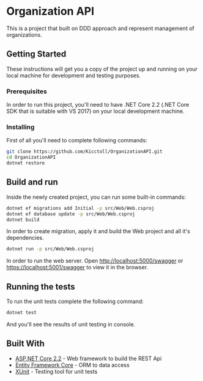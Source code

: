 # Organization API

This is a project that built on DDD approach and represent management of organizations.

## Getting Started

These instructions will get you a copy of the project up and running on your local machine for development and testing purposes.

### Prerequisites

In order to run this project, you'll need to have .NET Core 2.2 (.NET Core SDK that is suitable with VS 2017) on your local development machine.

### Installing

First of all you'll need to complete following commands:

```bash
git clone https://github.com/Kicctoll/OrganizationAPI.git
cd OrganizationAPI
dotnet restore
```

## Build and run

Inside the newly created project, you can run some built-in commands:

```bash
dotnet ef migrations add Initial -p src/Web/Web.csproj
dotnet ef database update -p src/Web/Web.csproj
dotnet build
```

In order to create migration, apply it and build the Web project and all it's dependencies.

```bash
dotnet run -p src/Web/Web.csproj
```

In order to run the web server. Open [http://localhost:5000/swagger](http://localhost:5000/swagger) or [https://localhost:5001/swagger](https://localhost:5001/swagger) to view it in the browser.

## Running the tests

To run the unit tests complete the following command:

```bash
dotnet test
```

And you'll see the results of unit testing in console.

## Built With

* [ASP.NET Core 2.2](https://docs.microsoft.com/en-us/aspnet/core/?view=aspnetcore-2.2) - Web framework to build the REST Api
* [Entity Framework Core](https://docs.microsoft.com/en-us/ef/core/) - ORM to data access
* [XUnit](https://rometools.github.io/rome/) - Testing tool for unit tests
